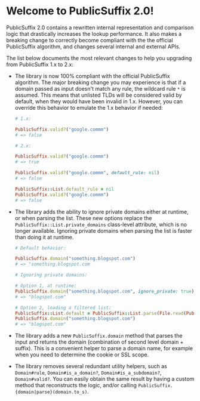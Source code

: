 # Welcome to PublicSuffix 2.0!

PublicSuffix 2.0 contains a rewritten internal representation and comparison logic that drastically increases the lookup performance. It also makes a breaking change to correctly become compliant with the the official PublicSuffix algorithm, and changes several internal and external APIs.

The list below documents the most relevant changes to help you upgrading from PublicSuffix 1.x to 2.x:

- The library is now 100% compliant with the official PublicSuffix algorithm. The major breaking change you may experience is that if a domain passed as input doesn't match any rule, the wildcard rule `*` is assumed. This means that unlisted TLDs will be considered valid by default, when they would have been invalid in 1.x. However, you can override this behavior to emulate the 1.x behavior if needed:

    ```ruby
    # 1.x:

    PublicSuffix.valid?("google.commm")
    # => false

    # 2.x:

    PublicSuffix.valid?("google.commm")
    # => true

    PublicSuffix.valid?("google.commm", default_rule: nil)
    # => false

    PublicSuffix::List.default_rule = nil
    PublicSuffix.valid?("google.commm")
    # => false
    ```

- The library adds the ability to ignore private domains either at runtime, or when parsing the list. These new options replace the `PublicSuffix::List.private_domains` class-level attribute, which is no longer available. Ignoring private domains when parsing the list is faster than doing it at runtime.

    ```ruby
    # Default behavior:

    PublicSuffix.domain("something.blogspot.com")
    # => "something.blogspot.com

    # Ignoring private domains:

    # Option 1, at runtime:
    PublicSuffix.domain("something.blogspot.com", ignore_private: true)
    # => "blogspot.com"

    # Option 2, loading a filtered list:
    PublicSuffix::List.default = PublicSuffix::List.parse(File.read(PublicSuffix::List::DEFAULT_LIST_PATH), private_domains: false)
    PublicSuffix.domain("something.blogspot.com")
    # => "blogspot.com"
    ```

- The library adds a new `PublicSuffix.domain` method that parses the input and returns the domain (combination of second level domain + suffix). This is a convenient helper to parse a domain name, for example when you need to determine the cookie or SSL scope.

- The library removes several redundant utility helpers, such as `Domain#rule`, `Domain#is_a_domain?`, `Domain#is_a_subdomain?`, `Domain#valid?`. You can easily obtain the same result by having a custom method that reconstructs the logic, and/or calling `PublicSuffix.{domain|parse}(domain.to_s)`.
